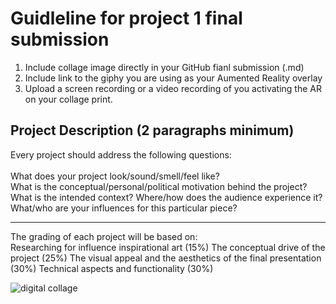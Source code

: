 # Guidleline for project 1 final submission

1. Include collage image directly in your GitHub fianl submission (.md)
2. Include link to the giphy you are using as your Aumented Reality overlay
3. Upload a screen recording or a video recording of you activating the AR on your collage print.

## Project Description (2 paragraphs minimum)
Every project should address the following questions:
<br><br>
What does your project look/sound/smell/feel like? <br>
What is the conceptual/personal/political motivation behind the project?<br>
What is the intended context? Where/how does the audience experience it?<br>
What/who are your influences for this particular piece?

____
The grading of each project will be based on:
<br>
Researching for influence inspirational art (15%)
The conceptual drive of the project (25%)
The visual appeal and the aesthetics of the final presentation (30%)
Technical aspects and functionality (30%)

![digital collage](https://i.imgur.com/J5FClnq.jpg)
